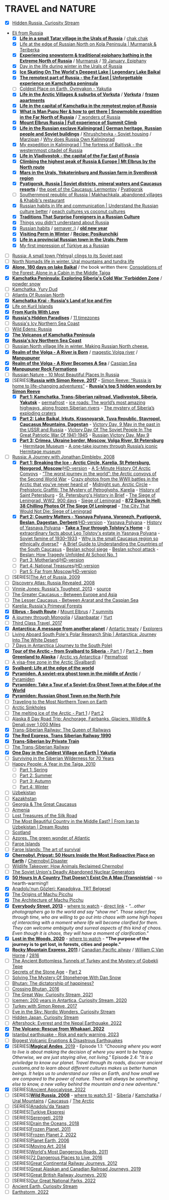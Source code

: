 # TRAVEL and NATURE
- [x] [Hidden Russia, Curiosity Stream](https://curiositystream.com/video/3655)
- [Eli from Russia](https://www.youtube.com/@ElifromRussia)
     - [x] [**Life in a small Tatar village in the Urals of Russia**](https://www.youtube.com/watch?v=z1S4W2acLsk) / [chak chak](https://theculturetrip.com/europe/russia/articles/chak-chak-the-national-sweet-you-must-try-in-tartarstan/)
     - [x] [Life at the edge of Russian North on Kola Peninsula | Murmansk & Teriberka](https://www.youtube.com/watch?v=qgz3XP2aCjE)
     - [x] [**Experiencing snowstorm & traditional epiphany bathing in the Extreme North of Russia**](https://www.youtube.com/watch?v=qTtfPHV3vWY) / [Murmansk](https://arctic-russia.ru/en/article/murmansk-the-largest-city-north-of-the-arctic-circle/) / [19 January, Epiphany](https://www.officeholidays.com/holidays/orthodox-epiphany)
     - [x] [Day in the life during winter in the Urals of Russia](https://www.youtube.com/watch?v=IbQLUhQ2sUE)
     - [x] [**Ice Skating On The World's Deepest Lake | Legendary Lake Baikal**](https://www.youtube.com/watch?v=Pgo12hC8bOs)
     - [x] [**The remotest part of Russia - the Far East | Unforgettable experience on Kamchatka peninsula**](https://www.youtube.com/watch?v=dO-b9fEv6Mg)
     - [ ] [Coldest Place on Earth, Oymyakon - Yakutia](https://www.youtube.com/watch?v=sFWtQ5AV0vg)
     - [x] [**Life in the Arctic Villages & suburbs of Vorkuta**](https://www.youtube.com/watch?v=RNCjZXffuyE) / [**Vorkuta**](https://www.theguardian.com/artanddesign/gallery/2018/apr/18/the-last-town-in-sovietland-vorkuta-russia-tomeu-coll-in-pictures) / [**frozen apartments**](https://www.thisiscolossal.com/2021/03/arseniy-kotov-vorkuta-photographs/?mc_cid=61aa1b43fa&mc_eid=369958f9ef)
     - [x] [**Life in the capital of Kamchatka in the remotest region of Russia**](https://www.youtube.com/watch?v=G6zYUuYLsP8)
     - [x] [**What is Man Pupu Ner & how to get there | Snowmobile expedition in the Far North of Russia**](https://www.youtube.com/watch?v=MaeXsjMIi6w) / [7 wonders of Russia](https://www.russiadiscovery.com/news/seven_wonders_of_russia/)
     - [x] [**Mount Elbrus Russia | Full experience of Summit Climb**](https://www.youtube.com/watch?v=kOUfXH0KNBk) 
     - [x] [**Life in the Russian exclave Kaliningrad | German heritage, Russian people and Soviet buildings**](https://www.youtube.com/watch?v=GqYOZuT7TtY) / [Khrushchevka - Soviet housing](https://en.wikipedia.org/wiki/Khrushchevka) / [Marzipan](https://en.wikipedia.org/wiki/Königsberg_marzipan) / [Why does Russia Own Kaliningrad](https://www.youtube.com/watch?v=H5K4tq-9osc)
     - [x] [My expedition in Kaliningrad | The fortress of Baltiysk - the westernmost citadel of Russia](https://www.youtube.com/watch?v=2Bq6VBA2vBI)
     - [x] [**Life in Vladivostok - the capital of the Far East of Russia**](https://www.youtube.com/watch?v=NigPRpk0V-k)
     - [x] [**Climbing the highest peak of Russia & Europe | Mt Elbrus by the North route**](https://www.youtube.com/watch?v=tjkx8YWRVpM)
     - [x] [**Mars in the Urals, Yekaterinburg and Russian farm in Sverdlovsk region**](https://www.youtube.com/watch?v=7k74tRWqJ5M)
     - [x] [**Pyatigorsk, Russia | Soviet districts, mineral waters and Caucasus resorts**](https://www.youtube.com/watch?v=mTGWjF62yN8) / [the poet of the Caucasus: Lermontov](https://en.wikipedia.org/wiki/Mikhail_Lermontov) / [Pyatigorsk](https://en.wikipedia.org/wiki/Pyatigorsk)
     - [ ] [Southernmost republic of Russia | Makhachkala, abandoned villages & Khabib's restaurant](https://www.youtube.com/watch?v=h4pEQ5Iqkcw)
     - [x] [Russian habits in life and communication | Understand the Russian culture better](https://www.youtube.com/watch?v=eRjV946xsRU) / [peach cultures vs coconut cultures](https://www.shortform.com/blog/peach-and-coconut-culture/)
     - [x] [**Traditions That Surprise Foreigners in a Russian Culture**](https://www.youtube.com/watch?v=YitP7gdbIwQ)
     - [x] [Things you didn't understand about Russia](https://www.youtube.com/watch?v=PYmIabGGGPQ)
     - [x] [Russian habits](https://www.youtube.com/watch?v=2pVu9PDhm2Y) / [semaver :)](https://en.wikipedia.org/wiki/Samovar) / [**old new year**](https://russiapedia.rt.com/of-russian-origin/old-new-year/index.html)
     - [x] [**Visiting Perm in Winter**](https://www.youtube.com/watch?v=UbRI-l8Hluk) / [**Recipe: Posikunchiki**](https://en.edunclub.ru/recipe/74031-cakes-posikunchiki/)
     - [x] [**Life in a provincial Russian town in the Urals: Perm**](https://www.youtube.com/watch?v=Zsi3Naelsyw)
     - [x] [My first impression of Türkiye as a Russian](https://www.youtube.com/watch?v=1CTobY2TCWw)
- [ ] [Russia: A small town (Yelnya) clings to its Soviet past](https://www.youtube.com/watch?v=48DaLYiO-yk)
- [ ] [North Nomads life in winter. Ural mountains and tundra life](https://www.youtube.com/watch?v=8COjtY1egvc)
- [x] [**Alone, 180 days on lake Baikal**](https://www.youtube.com/watch?v=8zskcSA0bfM) / the book written there: [Consolations of the Forest: Alone in a Cabin in the Middle Taiga](https://www.amazon.co.uk/Consolations-Forest-Alone-Cabin-Middle/dp/0141975474)
- [x] [**Kamchatka Peninsula: Exploring Siberia's Cold War 'Forbidden Zone**](https://www.youtube.com/watch?v=hD84SfkPmFU) / [powder snow](http://snow.guide/snow-types/)
- [ ] [Kamchatka, Yury Dud](https://www.youtube.com/watch?v=Zv4hIaVvFVI)
- [ ] [Atlantis Of Russian North](https://www.youtube.com/watch?v=R-FHlYojjMc)
- [x] [**Kamchatka Krai - Russia's Land of Ice and Fire**](https://www.youtube.com/watch?v=L-Jf73jQ7eU)
- [x] [Life on Kuril Islands](https://www.youtube.com/watch?v=lN_RSSmegNs&t=15s)
- [x] [**From Kurils With Love**](https://www.youtube.com/watch?v=kHGarqZFY1k)
- [x] [**Russia's Hidden Paradises**](https://www.youtube.com/watch?v=eDTI5FqqoVU) / [11 timezones](https://www.worldatlas.com/articles/how-many-time-zones-are-in-russia.html)
- [ ] [Russia's Icy Northern Sea Coast](https://www.youtube.com/watch?v=pH_KyXXDpJQ)
- [ ] [Wild Edens: Russia](https://www.youtube.com/watch?v=y-_HvLKrCxo)
- [x] [**The Volcanos of Kamchatka Peninsula**](https://www.youtube.com/watch?v=TM1u7pe-AxE)
- [x] [**Russia's Icy Northern Sea Coast**](https://www.youtube.com/watch?v=pH_KyXXDpJQ)
- [ ] [Russian North village life in winter. Making Russian North cheese.](https://www.youtube.com/watch?v=rFlH3T1Y7q0)
- [x] [**Realm of the Volga - A River is Born**](https://www.youtube.com/watch?v=YlxEmDPeoTE) / [magestic Volga river](https://escape-magazin.com/14-fun-facts-about-the-volga-river/?lang=en) / [**Manpupuner**](https://mybestplace.com/en/article/manpupuner-the-seven-stone-giants-of-the-urals)
- [x] [**Realm of the Volga - A River Becomes A Sea**](https://www.youtube.com/watch?v=YrL3tDj5WSY) / [Caspian Sea](https://www.worldatlas.com/lakes/caspian-sea.html)
- [x] [**Manpupuner Rock Formations**](https://www.youtube.com/watch?v=cdQgUdgEHrc)
- [ ] [Russian Nature - 10 Most Beautiful Places In Russia](https://www.youtube.com/watch?v=QkHYx9ElwzA)
- [x] [SERIES][**Russia with Simon Reeve, 2017**](https://www.imdb.com/title/tt7425366/) - [Simon Reeve: “Russia is home to life-changing adventures”](https://www.wanderlust.co.uk/content/simon-reeve-russia-adventures/) - [**Russia's top 5 hidden wonders by Simon Reeve**](https://www.wanderlust.co.uk/content/simon-reeve-russia-hidden-wonders/)
     - [x] [**Part 1: Kamchatka, Trans-Siberian railroad, Vladivostok, Siberia, Yakutsk**](https://www.bbc.co.uk/iplayer/episode/b096sc3z/russia-with-simon-reeve-series-1-episode-1) - [permafrost](https://education.nationalgeographic.org/resource/permafrost/#) - [ice roads: The world’s most amazing highways, along frozen Siberian rivers](https://siberiantimes.com/other/others/features/the-worlds-most-amazing-highways-along-frozen-siberian-rivers/) - [The mystery of Siberia’s exploding craters](https://www.bbc.com/future/article/20201130-climate-change-the-mystery-of-siberias-explosive-craters)
     - [x] [**Part 2: Lake Baikal, Irkuts, Krasnoyarsk, Tuva Republic, Stavropol, Caucasus Mountains, Dagestan**](https://www.bbc.co.uk/iplayer/episode/b097l4s7/russia-with-simon-reeve-series-1-episode-2) - [Victory Day, 9 May in the past in the USSR and Russia](https://euvsdisinfo.eu/victory-day-9-may-in-the-past-in-the-ussr-and-russia/) - [Victory Day Of The Soviet People In The Great Patriotic War Of 1941-1945](https://www.prlib.ru/en/history/619229) - [Russian Victory Day, May 9](https://nationaltoday.com/russian-victory-day/)
     - [x] [**Part 3: Crimea, Ukraine border, Moscow, Volga River, St Petersburg**](https://www.bbc.co.uk/iplayer/episode/b099127q/russia-with-simon-reeve-series-1-episode-3) - [Hermitage Museum](https://www.hermitagemuseum.org/wps/portal/hermitage/) - [A one-take journey through Russia’s iconic Hermitage museum](https://www.youtube.com/watch?v=49YeFsx1rIw)
- [ ] [Russia: A Journey with Jonathan Dimbleby, 2008](https://www.imdb.com/title/tt1336584/)
     - [x] [**Part 1: Breaking the Ice - Arctic Circle, Karelia, St Petersburg, Novgorod, Moscow**](https://m.vk.com/video-16866725_157068008)/[HD-version](https://www.dailymotion.com/video/x8nbie1) - [A 5-Minute History Of Arctic Convoys](https://www.iwm.org.uk/history/a-5-minute-history-of-arctic-convoys) - [“The worst journey in the world”: the Arctic convoys of the Second World War](https://www.historyextra.com/period/second-world-war/the-worst-journey-in-the-world-the-arctic-convoys-of-the-second-world-war/) - [Crazy photos from the WWII battles in the Arctic that you’ve never heard of](https://www.wearethemighty.com/mighty-history/arctic-circle-convoys-world-war-2/) - [Midnight sun, Arctic Circle](https://en.wikipedia.org/wiki/Midnight_sun) - [Prehistoric Graffiti: The Mystery of Petroglyphs, Karelia](https://karelianheritage.com/shungite-blog/prehistoric-graffiti-the-mystery-of-petroglyphs) - [History of Saint Petersburg](https://en.wikipedia.org/wiki/History_of_Saint_Petersburg) - [St. Petersburg's History in Brief](https://www.expresstorussia.com/guide/petersburg-history.html) - [The Siege of Leningrad, WW2, 900 days](https://www.history.com/news/the-siege-of-leningrad) - [Siege of Leningrad](https://en.wikipedia.org/wiki/Siege_of_Leningrad) - [**872 Days In Hell: 38 Chilling Photos Of The Siege Of Leningrad**](https://allthatsinteresting.com/siege-of-leningrad) - [The City That Would Not Die: Siege of Leningrad](https://warfarehistorynetwork.com/article/the-city-that-would-not-die-siege-of-leningrad/)
     - [x] [**Part 2: Country Matters - Yasnaya Polyana, Voronezh, Pyatigorsk, Beslan, Dagestan, Derbent**](https://m.vk.com/video-16866725_157068525)/[HD-version](https://www.dailymotion.com/video/x8ndl0d) - [Yasnaya Polyana](https://en.wikipedia.org/wiki/Yasnaya_Polyana) - [History of Yasnaya Polyana](https://ypmuseum.ru/about?lang=en&attempt=1) - [**Take a Tour through Tolstoy's Home**](https://artsandculture.google.com/story/sgUBH6aQhs50cA) - [8 extraordinary facts about Leo Tolstoy's estate in Yasnaya Polyana](https://www.rbth.com/travel/330274-leo-tolstoy-yasnaya-polyana-photos) - [Soviet famine of 1930–1933](https://en.wikipedia.org/wiki/Soviet_famine_of_1930%E2%80%931933) - [Why is the small Caucasus region so ethnically diverse?](https://www.quora.com/Why-is-the-small-Caucasus-region-so-ethnically-diverse) - [A Brief Guide to Understanding the Countries of the South Caucasus](https://carnegieeurope.eu/2019/02/11/brief-guide-to-understanding-countries-of-south-caucasus-pub-78306) - [Beslan school siege](https://en.wikipedia.org/wiki/Beslan_school_siege) - [Beslan school attack](https://www.britannica.com/event/Beslan-school-attack) - [Beslan: How Tragedy Unfolded At School No. 1](https://www.rferl.org/a/beslan-massacre-tragedy-timeline/27218740.html)
     - [ ] [Part 3: Motherland](https://m.vk.com/video-16866725_157134574)/[HD-version](https://www.dailymotion.com/video/x8neijf)
     - [ ] [Part 4: National Treasures](https://m.vk.com/video-16866725_157134579)/[HD-version](https://www.dailymotion.com/video/x8nfif0)
     - [ ] [Part 5: Far from Moscow](https://m.vk.com/video-16866725_157134584)/[HD-version](https://www.dailymotion.com/video/x8ngeex)
- [ ] [SERIES][The Art of Russia, 2009](https://www.imdb.com/title/tt3112906/)
- [ ] [Discovery Atlas: Russia Revealed, 2008](https://www.imdb.com/title/tt1333712/)
- [ ] [Vinnie Jones: Russia's Toughest, 2013](https://www.imdb.com/title/tt3240750/) - [source](https://www.reddit.com/r/russian/comments/2oj8nb/documentaries_and_movies/?rdt=61868)
- [ ] [The Greater Caucasus - Between Europe and Asia](https://www.youtube.com/watch?v=GK0YEiEZELA)
- [ ] [The Lesser Caucasus - Between Ararat and the Caspian Sea](https://www.youtube.com/watch?v=jTnDOuNADw8)
- [ ] [Karelia: Russia's Primeval Forests](https://www.youtube.com/watch?v=7raq4I0r4XY)
- [x] [**Elbrus - South Route**](https://www.youtube.com/watch?v=RhwmavKyUzI) / [Mount Elbrus](https://www.adventurealternative.com/adventure-blog/elbrus-facts/) / [7 summits](https://www.adventurealternative.com/seven-summits/)
- [x] [A journey through Mongolia](https://www.youtube.com/watch?v=ykAisB_4WLg) / [Ulaanbaatar](https://en.wikipedia.org/wiki/Ulaanbaatar) / [Yurt](https://en.wikipedia.org/wiki/Yurt)
- [ ] [Third Class Travel, 2017](https://guidedoc.tv/documentary/third-class-travel-documentary-film/#)
- [x] [**Antarctica: A message from another planet**](https://www.youtube.com/watch?v=EzJqbR2rPwY) / [Antartic treaty](https://en.wikipedia.org/wiki/Antarctic_Treaty_System) / [Explorers](https://explore.quarkexpeditions.com/blog/top-10-most-famous-and-intriguing-polar-explorers)
- [ ] [Living Aboard South Pole's Polar Research Ship | Antarctica: Journey Into The White Desert](https://www.youtube.com/watch?v=upgQp2AX_k8)
- [ ] [7 Days in Antarctica (Journey to the South Pole)](https://www.youtube.com/watch?v=LYDf3YCdPbE)
- [x] [**Tour of the Arctic – from Svalbard to Siberia** - Part 1](https://www.youtube.com/watch?v=gD89hfPh4vY) / [Part 2 - **from Greenland to Alaska**](https://www.youtube.com/watch?v=sdB0_oVInuk) / [Arctic vs Antarctica](https://www.coolantarctica.com/Antarctica%20fact%20file/antarctica%20environment/antarctic_arctic_comparison.php) / [Permafrost](https://en.wikipedia.org/wiki/Permafrost)
- [ ] [A visa-free zone in the Arctic (Svalbard)](https://www.youtube.com/watch?v=MKeIx4wVjIg)
- [x] [**Svalbard: Life at the edge of the world**](https://www.youtube.com/watch?v=IC6J747uq-8)
- [x] [**Pyramiden. A soviet-era ghost town in the middle of Arctic**](https://www.youtube.com/watch?v=i1QOvkgMIAk) / [Pyramiden](https://en.wikipedia.org/wiki/Pyramiden)
- [x] [**Pyramiden: Take a Tour of a Soviet-Era Ghost Town at the Edge of the World**](https://www.youtube.com/watch?v=1_jYGVHRkuQ)
- [x] [**Pyramiden: Russian Ghost Town on the North Pole**](https://www.youtube.com/watch?v=D_ncku6A7iA)
- [ ] [Traveling to the Most Northern Town on Earth](https://www.youtube.com/watch?v=m0vIzYjLw5Q)
- [ ] [Arctic Sinkholes](https://www.youtube.com/watch?v=HvKpnaXYUPU)
- [ ] [The melting ice of the Arctic - Part 1](https://www.youtube.com/watch?v=GystZIxWQ3o) / [Part 2](https://www.youtube.com/watch?v=Hz6xkR4mNlo)
- [ ] [Alaska 8 Day Road Trip: Anchorage, Fairbanks, Glaciers, Wildlife & Denali over 1,000 Miles](https://www.youtube.com/watch?v=JN11JClxdA4)
- [x] [Trans-Siberian Railway: The Queen of Railways](https://www.youtube.com/watch?v=VazUuBxeb74)
- [x] [**The Red Express, Trans Siberian Railway 1990**](https://www.youtube.com/watch?v=vQy-HvEtZTo)
- [x] [**Trans-Siberian by Private Train**](https://www.youtube.com/watch?v=1NtdmNVNosA)
- [ ] [The Trans-Siberian Railway](https://www.youtube.com/watch?app=desktop&v=tlRrWDdJPqY)
- [x] [**One Day in the Coldest Village on Earth | Yakutia**](https://www.youtube.com/watch?v=lj5GXZaE7qs)
- [ ] [Surviving in the Siberian Wilderness for 70 Years](https://www.youtube.com/watch?v=tt2AYafET68)
- [ ] [Happy People: A Year in the Taiga, 2010](https://www.imdb.com/title/tt1683876/)
     - [ ] [Part 1: Spring](https://www.youtube.com/watch?v=fbhPIK-oBvA)
     - [ ] [Part 2: Summer](https://www.youtube.com/watch?v=dIdHG9zyrtE)
     - [ ] [Part 3: Autumn](https://www.youtube.com/watch?v=MnAF_amhups)
     - [ ] [Part 4: Winter](https://www.youtube.com/watch?v=wjCs8qi3R0U)
- [ ] [Uzbekistan](https://www.youtube.com/watch?v=TcqAu8VyjZA)
- [ ] [Kazakhstan](https://www.youtube.com/watch?v=8t5ZkVdXjrE)
- [ ] [Georgia & The Great Caucasus](https://www.youtube.com/watch?v=NLXWC4enm_I)
- [ ] [Armenia](https://www.youtube.com/watch?v=SgL2IKV8UB0)
- [ ] [Lost Treasures of the Silk Road](https://www.youtube.com/watch?v=9QLAQHgnGOg)
- [ ] [The Most Beautiful Country in the Middle East? | From Iran to Uzbekistan | Dream Routes](https://www.youtube.com/watch?v=JHJjlCLcZA0)
- [ ] [Scotland](https://www.youtube.com/watch?v=le6sVSGMe_k)
- [ ] [Azores. The green wonder of Atlantic](https://www.youtube.com/watch?v=-z7_Dq_aGoA)
- [ ] [Faroe Islands](https://www.youtube.com/watch?v=M-VEUD3G2VY)
- [ ] [Faroe Islands: The art of survival](https://www.youtube.com/watch?v=aL_rEkOOfk4)
- [x] [**Chernobyl, Pripyat: 50 Hours Inside the Most Radioactive Place on Earth**](https://www.youtube.com/watch?v=ersITE-HiLI) / [Chernobyl Disaster](https://en.wikipedia.org/wiki/Chernobyl_disaster)
- [ ] [Wildlife Takeover: How Animals Reclaimed Chernobyl](https://www.youtube.com/watch?v=XaUNhqnpiOE)
- [ ] [The Soviet Union's Deadly Abandoned Nuclear Generators](https://www.youtube.com/watch?v=NT8-b5YEyjo)
- [x] [**50 Hours In A Country That Doesn't Exist On A Map (Transnistria)**](https://www.youtube.com/watch?v=HXzhcfYlKFQ) - so hearth-warming!!
- [x] [Anadolu'nun Gözleri: Kapadokya, TRT Belgesel](https://www.youtube.com/watch?v=o6wSitX7XFE)
- [x] [The Origins of Machu Picchu](https://www.youtube.com/watch?v=JMAKRKkdOlw)
- [x] [The Architecture of Machu Picchu](https://www.youtube.com/watch?v=31SFLloQ-hU&t=0s)
- [x] [**Everybody Street, 2013**](https://www.imdb.com/title/tt2784462/) - [where to watch](https://www.eherg.com/blog/7-free-to-stream-documentaries-for-street-photographers) - [direct link](https://archive.org/embed/everstreet) - *"...other photographers go to the world and say "show me". Those select few, through time, who are willing to go out into chaos with some high hopes of interacting with a moment where life will become clarified for them. They can welcome ambiguity and surreal aspects of this kind of chaos. Even though it is chaos, they will have a moment of clarification."*
- [x] [**Lost in the Woods, 2020**](https://www.imdb.com/title/tt13416956/) - [where to watch](https://vimeo.com/392454256) - **"The purpose of the journey is to get lost, in forests, cities and people."**
- [x] [**Rocky Mountain Express, 2011**](https://www.imdb.com/title/tt2287993/) / [Canadian Pacific ailway](https://www.thecanadianencyclopedia.ca/en/article/canadian-pacific-railway-plain-language-summary) / [William C Van Horne](https://en.wikipedia.org/wiki/William_Cornelius_Van_Horne) / [2816](https://en.wikipedia.org/wiki/Canadian_Pacific_2816)
- [ ] [The Ancient Bottomless Tunnels of Turkey and the Mystery of Gobekli Tepe](https://www.youtube.com/watch?v=qO-l_SN-XLY)
- [ ] [Secrets of the Stone Age](https://www.youtube.com/watch?v=I2vYr6gx56o) - [Part 2](https://www.youtube.com/watch?v=XSGRd5Ve1zI)
- [ ] [Solving The Mystery Of Stonehenge With Dan Snow](https://www.youtube.com/watch?v=D-m_g5JUO88)
- [ ] [Bhutan: The dictatorship of happiness?](https://www.youtube.com/watch?v=asPF9EPb9kk)
- [ ] [Crossing Bhutan, 2016](https://www.imdb.com/title/tt2335096/)
- [ ] [The Great Way, Curiosity Stream, 2021](https://www.imdb.com/title/tt13927026/)
- [ ] [Icemen: 200 years in Antartica, Curiosity Stream, 2020](https://www.imdb.com/title/tt12794548/)
- [ ] [Turkey with Simon Reeve, 2017](https://www.imdb.com/title/tt6682290/)
- [ ] [Eye in the Sky: Nordic Wonders, Curiosity Stream](https://curiositystream.com/video/4604)
- [ ] [Hidden Japan, Curiosity Stream](https://curiositystream.com/video/3643)
- [ ] [Aftershock: Everest and the Nepal Earthquake, 2022](https://www.imdb.com/title/tt22010560/)
- [x] [**The Volcano: Rescue from Whakaari, 2022**](https://www.imdb.com/title/tt21439528/)
- [x] [Istanbul earthquake - Risk and early warning, 2023](https://www.youtube.com/watch?v=Uix59ojUmOw)
- [ ] [Biggest Volcanic Eruptions & Disastrous Earthquakes](https://www.youtube.com/watch?v=PPkBABO7y2M)
- [x] [SERIES][**Magical Andes**, 2019](https://www.imdb.com/title/tt11229002/) - Episode 1.1:  *"Choosing where you want to live is about making the decision of where you want to be happy. Otherwise, we are just staying alive, not living."*  Episode 2.4: *"It is a priviledge to know our planet. Travel through its roads, discover ancient customs,and to learn about different cultures makes us better human beings. It helps us to understand our roles on Earth, and how small we are compared to the power of nature. There will always be something else to know, a new valley behind the mountain and a new adventure."*
- [x] [SERIES][Ancient Apocalypse, 2022](https://www.imdb.com/title/tt22807484/)
- [ ] [SERIES][**Wild Russia, 2008**](https://www.imdb.com/title/tt1442188/) - [where to watch S1](https://www.youtube.com/playlist?list=PL7OI0OXIFrYlSwUac08lUjwQiHbNxch8z) - [Siberia](https://www.youtube.com/watch?v=jahcZadyy18&feature=youtu.be) / [Kamchatka](https://www.youtube.com/watch?v=V_EiAkX-qtc) / [Ural Mountains](https://youtu.be/SeI69Z54RAE) / [Caucasus](https://youtu.be/UK-5XH2IsDs) / [The Arctic](https://www.youtube.com/watch?v=EkFMSm2qy0M&list=PL7OI0OXIFrYlSwUac08lUjwQiHbNxch8z&index=4)
- [ ] [SERIES][Anadolu'da Yasam](https://www.trtizle.com/belgesel/anadoluda-yasam)
- [ ] [SERIES][Turkiye Ekspresi](https://www.trtizle.com/belgesel/turkiye-ekspresi)
- [ ] [SERIES][Serengeti, 2019](https://www.imdb.com/title/tt8164448/)
- [ ] [SERIES][Drain the Oceans, 2018](https://www.imdb.com/title/tt8676618/)
- [ ] [SERIES][Frozen Planet, 2011](https://www.imdb.com/title/tt2092588/?ref_=tt_sims_tt_i_12)
- [ ] [SERIES][Frozen Planet 2, 2022](https://www.imdb.com/title/tt9805678/?ref_=tt_sims_tt_i_8)
- [ ] [SERIES][Planet Earth, 2006](https://www.imdb.com/title/tt0795176/?ref_=tt_sims_tt_i_7)
- [ ] [SERIES][Moving Art, 2014](https://www.imdb.com/title/tt6953912/)
- [ ] [SERIES][World's Most Dangerous Roads, 2011](https://www.imdb.com/title/tt2078521/)
- [ ] [SERIES][72 Dangerous Places to Live, 2016](https://www.imdb.com/title/tt5674272/)
- [ ] [SERIES][Great Continental Railway Journeys, 2012](https://www.imdb.com/title/tt2498076/)
- [ ] [SERIES][Great Alaskan and Canadian Railroad Journeys, 2019](https://www.imdb.com/title/tt9523448/)
- [ ] [SERIES][Great British Railway Journeys, 2010](https://www.imdb.com/title/tt1578652/)
- [ ] [SERIES][Our Great National Parks, 2022](https://www.imdb.com/title/tt18750552/)
- [ ] [Ancient Earth, Curiosity Stream](https://curiositystream.com/collections/55)
- [ ] [Earthstorm, 2022](https://www.imdb.com/title/tt22437106/)
